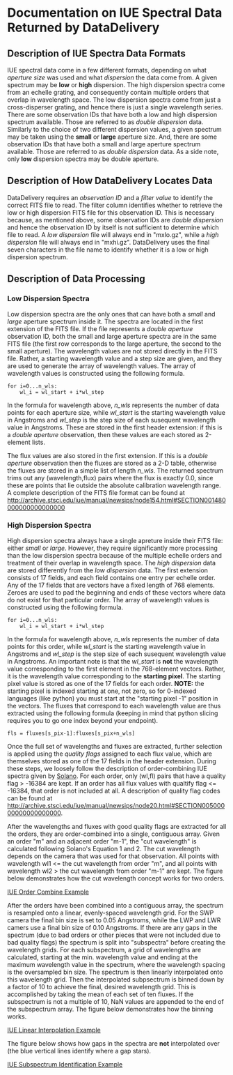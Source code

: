 # Documentation on IUE Spectral Data Returned by DataDelivery

## Description of IUE Spectra Data Formats

IUE spectral data come in a few different formats, depending on what *aperture size* was used and what *dispersion* the data come from.  A given spectrum may be **low** or **high** dispersion.  The high dispersion spectra come from an echelle grating, and consequently contain multiple orders that overlap in wavelength space.  The low dispersion spectra come from just a cross-disperser grating, and hence there is just a single wavelength series.  There are some observation IDs that have both a low and high dispersion spectrum available.  Those are referred to as *double dispersion* data.  Similarly to the choice of two different dispersion values, a given spectrum may be taken using the **small** or **large** aperture size.  And, there are some observation IDs that have both a small and large aperture spectrum available.  Those are referred to as *double dispersion* data.  As a side note, only **low** dispersion spectra may be double aperture.

## Description of How DataDelivery Locates Data

DataDelivery requires an *observation ID* and a *filter value* to identify the correct FITS file to read.  The filter column identifies whether to retrieve the low or high dispersion FITS file for this observation ID.  This is necessary because, as mentioned above, some observation IDs are *double dispersion* and hence the observation ID by itself is not sufficient to determine which file to read.  A *low dispersion* file will always end in "mxlo.gz", while a *high dispersion* file will always end in "mxhi.gz".  DataDelivery uses the final seven characters in the file name to identify whether it is a low or high dispersion spectrum.

## Description of Data Processing

### Low Dispersion Spectra

Low dispersion spectra are the only ones that can have both a *small* and *large* aperture spectrum inside it.  The spectra are located in the first extension of the FITS file.  If the file represents a *double aperture* observation ID, both the small and large aperture spectra are in the same FITS file (the first row corresponds to the large aperture, the second to the small aperture).  The wavelength values are not stored directly in the FITS file.  Rather, a starting wavelength value and a step size are given, and they are used to generate the array of wavelength values.  The array of wavelength values is constructed using the following formula.

    for i=0...n_wls:
        wl_i = wl_start + i*wl_step

In the formula for wavelength above, *n_wls* represents the number of data points for each aperture size, while *wl_start* is the starting wavelength value in Angstroms and *wl_step* is the step size of each susequent wavelength value in Angstroms.  These are stored in the first header extension: if this is a *double aperture* observation, then these values are each stored as 2-element lists.

The flux values are also stored in the first extension.  If this is a *double aperture* observation then the fluxes are stored as a 2-D table, otherwise the fluxes are stored in a simple list of length *n_wls*.  The returned spectrum trims out any (wavelength,flux) pairs where the flux is exactly 0.0, since these are points that lie outside the absolute calibration wavelength range.  A complete description of the FITS file format can be found at http://archive.stsci.edu/iue/manual/newsips/node154.html#SECTION001480000000000000000

### High Dispersion Spectra

High dispersion spectra always have a single apreture inside their FITS file: either *small* or *large*.  However, they require significantly more processing than the low dispersion spectra because of the multiple echelle orders and treatment of their overlap in wavelength space.  The *high dispersion* data are stored differently from the *low dispersion* data.  The first extension consists of 17 fields, and each field contains one entry per echelle order.  Any of the 17 fields that are vectors have a fixed length of 768 elements.  Zeroes are used to pad the beginning and ends of these vectors where data do not exist for that particular order.  The array of wavelength values is constructed using the following formula.

    for i=0...n_wls:
        wl_i = wl_start + i*wl_step

In the formula for wavelength above, *n_wls* represents the number of data points for this order, while *wl_start* is the starting wavelength value in Angstroms and *wl_step* is the step size of each susequent wavelength value in Angstroms.  An important note is that the *wl_start* is **not** the wavelength value corresponding to the first element in the 768-element vectors.  Rather, it is the wavelength value corresponding to the **starting pixel**.  The starting pixel value is stored as one of the 17 fields for each order.  **NOTE:** the starting pixel is indexed starting at one, not zero, so for 0-indexed languages (like python) you must start at the "starting pixel -1" position in the vectors.  The fluxes that correspond to each wavelength value are thus extracted using the following formula (keeping in mind that python slicing requires you to go one index beyond your endpoint).


    fls = fluxes[s_pix-1]:fluxes[s_pix+n_wls]

Once the full set of wavelengths and fluxes are extracted, further selection is applied using the *quality flags* assigned to each flux value, which are themselves stored as one of the 17 fields in the header extension.  During these steps, we loosely follow the description of order-combining IUE spectra given by [Solano](iue_ordercombine.pdf).  For each order, only (wl,fl) pairs that have a quality flag > -16384 are kept.  If an order has all flux values with qualtify flag <= -16384, that order is not included at all.  A description of quality flag codes can be found at http://archive.stsci.edu/iue/manual/newsips/node20.html#SECTION00500000000000000000.

After the wavelengths and fluxes with good quality flags are extracted for all the orders, they are order-combined into a single, contiguous array.  Given an order "m" and an adjacent order "m-1", the "cut wavelength" is calculated following Solano's Equation 1 and 2.  The cut wavelength depends on the camera that was used for that observation.  All points with wavelength wl1 <= the cut wavelength from order "m", and all points with wavelength wl2 > the cut wavelength from order "m-1" are kept.  The figure below demonstrates how the cut wavelength concept works for two orders.

[IUE Order Combine Example](iue_ordercomb.png?raw=true)

After the orders have been combined into a contiguous array, the spectrum is resampled onto a linear, evenly-spaced wavelength grid.  For the SWP camera the final bin size is set to 0.05 Angstroms, while the LWP and LWR camers use a final bin size of 0.10 Angstroms.  If there are any gaps in the spectrum (due to bad orders or other pieces that were not included due to bad quality flags) the spectrum is split into "subspectra" before creating the wavelength grids.  For each subspectrum, a grid of wavelengths are calculated, starting at the min. wavelength value and ending at the maximum wavelength value in the spectrum, where the wavelength spacing is the oversampled bin size.  The spectrum is then linearly interpolated onto this wavelength grid.  Then the interpolated subpsectrum is binned down by a factor of 10 to achieve the final, desired wavelength grid.  This is accomplished by taking the mean of each set of ten fluxes.  If the subspectrum is not a multiple of 10, NaN values are appended to the end of the subspectrum array.  The figure below demonstrates how the binning works.

[IUE Linear Interpolation Example](iue_resample_inerp.png?raw=true)

The figure below shows how gaps in the spectra are **not** interpolated over (the blue vertical lines identify where a gap stars).

[IUE Subspectrum Identification Example](iue_resample_subspec.png?raw=true)
